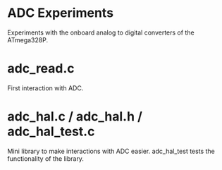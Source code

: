 # ADC Experiments
Experiments with the onboard analog to digital converters of the ATmega328P.

# adc_read.c
First interaction with ADC.

# adc_hal.c / adc_hal.h / adc_hal_test.c
Mini library to make interactions with ADC easier. adc_hal_test tests the functionality of the library.